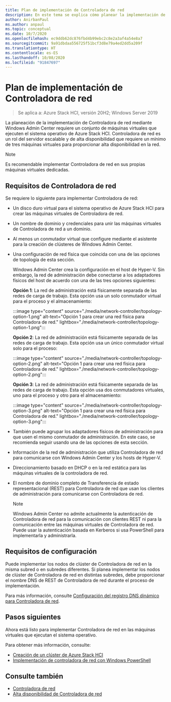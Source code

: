 ```yaml
---
title: Plan de implementación de Controladora de red
description: En este tema se explica cómo planear la implementación de Controladora de red mediante Windows Admin Center en un conjunto de máquinas virtuales que ejecutan el sistema operativo de Azure Stack HCI.
author: AnirbanPaul
ms.author: anpaul
ms.topic: conceptual
ms.date: 10/7/2020
ms.openlocfilehash: ec9ddb62dc876fbd4b99ebc2c8e2a3af4a54e8a7
ms.sourcegitcommit: 9a91dbdaa556725f51bcf3d8e79a4ed2dd5a209f
ms.translationtype: HT
ms.contentlocale: es-ES
ms.lasthandoff: 10/08/2020
ms.locfileid: "91847697"
---
```

# <a name="plan-to-deploy-network-controller"></a>Plan de implementación de Controladora de red

>Se aplica a: Azure Stack HCI, versión 20H2; Windows Server 2019

La planeación de la implementación de Controladora de red mediante Windows Admin Center requiere un conjunto de máquinas virtuales que ejecuten el sistema operativo de Azure Stack HCI. Controladora de red es un rol del servidor escalable y de alta disponibilidad que requiere un mínimo de tres máquinas virtuales para proporcionar alta disponibilidad en la red.

   >[!NOTE]
   > Es recomendable implementar Controladora de red en sus propias máquinas virtuales dedicadas.

## <a name="network-controller-requirements"></a>Requisitos de Controladora de red
Se requiere lo siguiente para implementar Controladora de red:
- Un disco duro virtual para el sistema operativo de Azure Stack HCI para crear las máquinas virtuales de Controladora de red.
- Un nombre de dominio y credenciales para unir las máquinas virtuales de Controladora de red a un dominio.
- Al menos un conmutador virtual que configure mediante el asistente para la creación de clústeres de Windows Admin Center.
- Una configuración de red física que coincida con una de las opciones de topología de esta sección.

    Windows Admin Center crea la configuración en el host de Hyper-V. Sin embargo, la red de administración debe conectarse a los adaptadores físicos del host de acuerdo con una de las tres opciones siguientes:

    **Opción 1**: La red de administración está físicamente separada de las redes de carga de trabajo. Esta opción usa un solo conmutador virtual para el proceso y el almacenamiento:

    :::image type="content" source="./media/network-controller/topology-option-1.png" alt-text="Opción 1 para crear una red física para Controladora de red." lightbox="./media/network-controller/topology-option-1.png":::

    **Opción 2**: La red de administración está físicamente separada de las redes de carga de trabajo. Esta opción usa un único conmutador virtual solo para el proceso:

    :::image type="content" source="./media/network-controller/topology-option-2.png" alt-text="Opción 1 para crear una red física para Controladora de red." lightbox="./media/network-controller/topology-option-2.png":::

    **Opción 3**: La red de administración está físicamente separada de las redes de carga de trabajo. Esta opción usa dos conmutadores virtuales, uno para el proceso y otro para el almacenamiento:

    :::image type="content" source="./media/network-controller/topology-option-3.png" alt-text="Opción 1 para crear una red física para Controladora de red." lightbox="./media/network-controller/topology-option-3.png":::

- También puede agrupar los adaptadores físicos de administración para que usen el mismo conmutador de administración. En este caso, se recomienda seguir usando una de las opciones de esta sección.
- Información de la red de administración que utiliza Controladora de red para comunicarse con Windows Admin Center y los hosts de Hyper-V.
- Direccionamiento basado en DHCP o en la red estática para las máquinas virtuales de la controladora de red.
- El nombre de dominio completo de Transferencia de estado representacional (REST) para Controladora de red que usan los clientes de administración para comunicarse con Controladora de red.

   >[!NOTE]
   > Windows Admin Center no admite actualmente la autenticación de Controladora de red para la comunicación con clientes REST ni para la comunicación entre las máquinas virtuales de Controladora de red. Puede usar la autenticación basada en Kerberos si usa PowerShell para implementarla y administrarla.

## <a name="configuration-requirements"></a>Requisitos de configuración
Puede implementar los nodos de clúster de Controladora de red en la misma subred o en subredes diferentes. Si planea implementar los nodos de clúster de Controladora de red en distintas subredes, debe proporcionar el nombre DNS de REST de Controladora de red durante el proceso de implementación.

Para más información, consulte [Configuración del registro DNS dinámico para Controladora de red](/windows-server/networking/sdn/plan/installation-and-preparation-requirements-for-deploying-network-controller#step-3-configure-dynamic-dns-registration-for-network-controller).

## <a name="next-steps"></a>Pasos siguientes
Ahora está listo para implementar Controladora de red en las máquinas virtuales que ejecutan el sistema operativo.

Para obtener más información, consulte:
- [Creación de un clúster de Azure Stack HCI](../deploy/create-cluster.md)
- [Implementación de controladora de red con Windows PowerShell](../deploy/network-controller-powershell.md)

## <a name="see-also"></a>Consulte también
- [Controladora de red](/windows-server/networking/sdn/technologies/network-controller/network-controller)
- [Alta disponibilidad de Controladora de red](/windows-server/networking/sdn/technologies/network-controller/network-controller-high-availability)